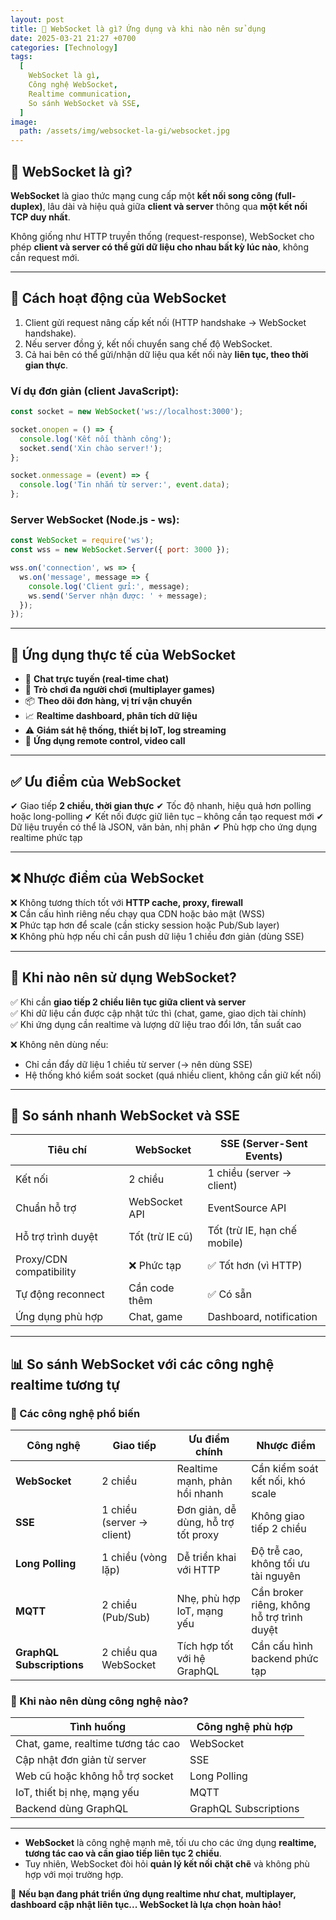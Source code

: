 ```yaml
---
layout: post
title: 🔌 WebSocket là gì? Ứng dụng và khi nào nên sử dụng
date: 2025-03-21 21:27 +0700
categories: [Technology]
tags:
  [
    WebSocket là gì,
    Công nghệ WebSocket,
    Realtime communication,
    So sánh WebSocket và SSE,
  ]
image:
  path: /assets/img/websocket-la-gi/websocket.jpg
---
```


## 🎯 WebSocket là gì?
**WebSocket** là giao thức mạng cung cấp một **kết nối song công (full-duplex)**, lâu dài và hiệu quả giữa **client và server** thông qua **một kết nối TCP duy nhất**.

Không giống như HTTP truyền thống (request-response), WebSocket cho phép **client và server có thể gửi dữ liệu cho nhau bất kỳ lúc nào**, không cần request mới.

---

## 🔧 Cách hoạt động của WebSocket
1. Client gửi request nâng cấp kết nối (HTTP handshake → WebSocket handshake).
2. Nếu server đồng ý, kết nối chuyển sang chế độ WebSocket.
3. Cả hai bên có thể gửi/nhận dữ liệu qua kết nối này **liên tục, theo thời gian thực**.

### Ví dụ đơn giản (client JavaScript):
```javascript
const socket = new WebSocket('ws://localhost:3000');

socket.onopen = () => {
  console.log('Kết nối thành công');
  socket.send('Xin chào server!');
};

socket.onmessage = (event) => {
  console.log('Tin nhắn từ server:', event.data);
};
```

### Server WebSocket (Node.js - ws):
```javascript
const WebSocket = require('ws');
const wss = new WebSocket.Server({ port: 3000 });

wss.on('connection', ws => {
  ws.on('message', message => {
    console.log('Client gửi:', message);
    ws.send('Server nhận được: ' + message);
  });
});
```

---

## 🚀 Ứng dụng thực tế của WebSocket
- 💬 **Chat trực tuyến (real-time chat)**
- 🧠 **Trò chơi đa người chơi (multiplayer games)**
- 📦 **Theo dõi đơn hàng, vị trí vận chuyển**
- 📈 **Realtime dashboard, phân tích dữ liệu**
- ⚠️ **Giám sát hệ thống, thiết bị IoT, log streaming**
- 📡 **Ứng dụng remote control, video call**

---

## ✅ Ưu điểm của WebSocket
✔ Giao tiếp **2 chiều, thời gian thực**
✔ Tốc độ nhanh, hiệu quả hơn polling hoặc long-polling
✔ Kết nối được giữ liên tục – không cần tạo request mới
✔ Dữ liệu truyền có thể là JSON, văn bản, nhị phân
✔ Phù hợp cho ứng dụng realtime phức tạp

---

## ❌ Nhược điểm của WebSocket
❌ Không tương thích tốt với **HTTP cache, proxy, firewall**  
❌ Cần cấu hình riêng nếu chạy qua CDN hoặc bảo mật (WSS)  
❌ Phức tạp hơn để scale (cần sticky session hoặc Pub/Sub layer)  
❌ Không phù hợp nếu chỉ cần push dữ liệu 1 chiều đơn giản (dùng SSE)

---

## 🤔 Khi nào nên sử dụng WebSocket?
✅ Khi cần **giao tiếp 2 chiều liên tục giữa client và server**  
✅ Khi dữ liệu cần được cập nhật tức thì (chat, game, giao dịch tài chính)  
✅ Khi ứng dụng cần realtime và lượng dữ liệu trao đổi lớn, tần suất cao  

❌ Không nên dùng nếu:
- Chỉ cần đẩy dữ liệu 1 chiều từ server (→ nên dùng SSE)
- Hệ thống khó kiểm soát socket (quá nhiều client, không cần giữ kết nối)

---

## 🔄 So sánh nhanh WebSocket và SSE
| Tiêu chí               | WebSocket      | SSE (Server-Sent Events) |
|------------------------|----------------|---------------------------|
| Kết nối                | 2 chiều        | 1 chiều (server → client) |
| Chuẩn hỗ trợ           | WebSocket API  | EventSource API           |
| Hỗ trợ trình duyệt     | Tốt (trừ IE cũ) | Tốt (trừ IE, hạn chế mobile) |
| Proxy/CDN compatibility| ❌ Phức tạp    | ✅ Tốt hơn (vì HTTP)      |
| Tự động reconnect      | Cần code thêm  | ✅ Có sẵn                 |
| Ứng dụng phù hợp       | Chat, game     | Dashboard, notification   |

---

## 📊 So sánh WebSocket với các công nghệ realtime tương tự

### 🔧 Các công nghệ phổ biến

| Công nghệ             | Giao tiếp       | Ưu điểm chính                          | Nhược điểm                      |
|----------------------|------------------|----------------------------------------|----------------------------------|
| **WebSocket**        | 2 chiều          | Realtime mạnh, phản hồi nhanh           | Cần kiểm soát kết nối, khó scale |
| **SSE**              | 1 chiều (server → client) | Đơn giản, dễ dùng, hỗ trợ tốt proxy   | Không giao tiếp 2 chiều         |
| **Long Polling**     | 1 chiều (vòng lặp) | Dễ triển khai với HTTP                 | Độ trễ cao, không tối ưu tài nguyên |
| **MQTT**             | 2 chiều (Pub/Sub) | Nhẹ, phù hợp IoT, mạng yếu             | Cần broker riêng, không hỗ trợ trình duyệt |
| **GraphQL Subscriptions** | 2 chiều qua WebSocket | Tích hợp tốt với hệ GraphQL         | Cần cấu hình backend phức tạp   |

### 📌 Khi nào nên dùng công nghệ nào?

| Tình huống                          | Công nghệ phù hợp         |
|------------------------------------|----------------------------|
| Chat, game, realtime tương tác cao | WebSocket                 |
| Cập nhật đơn giản từ server        | SSE                       |
| Web cũ hoặc không hỗ trợ socket    | Long Polling              |
| IoT, thiết bị nhẹ, mạng yếu        | MQTT                      |
| Backend dùng GraphQL               | GraphQL Subscriptions     |

---
- **WebSocket** là công nghệ mạnh mẽ, tối ưu cho các ứng dụng **realtime, tương tác cao và cần giao tiếp liên tục 2 chiều**.
- Tuy nhiên, WebSocket đòi hỏi **quản lý kết nối chặt chẽ** và không phù hợp với mọi trường hợp.

🚀 **Nếu bạn đang phát triển ứng dụng realtime như chat, multiplayer, dashboard cập nhật liên tục... WebSocket là lựa chọn hoàn hảo!**